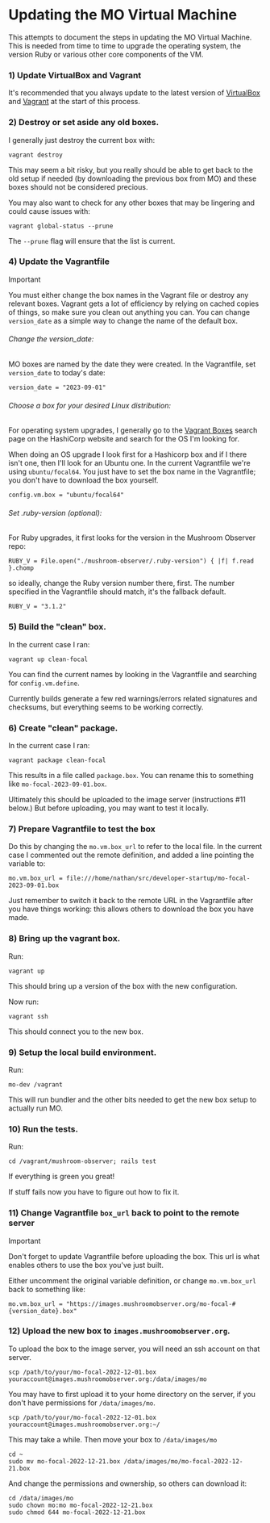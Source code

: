 Updating the MO Virtual Machine
=========================================================

This attempts to document the steps in updating the MO Virtual
Machine.  This is needed from time to time to upgrade the operating
system, the version Ruby or various other core components of the VM.

### 1) Update VirtualBox and Vagrant ###

It's recommended that you always update to the latest version of
[VirtualBox](https://www.virtualbox.org/wiki/Downloads) and [Vagrant](https://developer.hashicorp.com/vagrant/downloads) at the start of this process.

### 2) Destroy or set aside any old boxes. ###

I generally just destroy the current box with:

    vagrant destroy

This may seem a bit risky, but you really should be able to get back
to the old setup if needed (by downloading the previous box from MO)
and these boxes should not be considered precious.

You may also want to check for any other boxes that may be lingering
and could cause issues with:

    vagrant global-status --prune

The `--prune` flag will ensure that the list is current.

### 4) Update the Vagrantfile ###

> [!IMPORTANT]
> You must either change the box names in the Vagrant file or
destroy any relevant boxes.  Vagrant gets a lot of efficiency by
relying on cached copies of things, so make sure you clean out anything
you can.  You can change `version_date` as a simple way to change the
name of the default box.

###### Change the version_date: ######

MO boxes are named by the date they were created. In the Vagrantfile, set 
`version_date` to today's date:

    version_date = "2023-09-01"

###### Choose a box for your desired Linux distribution: ######

For operating system upgrades, I generally go to the [Vagrant Boxes](https://app.vagrantup.com/boxes/search)
search page on the HashiCorp website and search for the OS I'm looking
for.

When doing an OS upgrade I look first for a Hashicorp box and if I there
isn't one, then I'll look for an Ubuntu one.  In the current
Vagrantfile we're using `ubuntu/focal64`. You just have to set the box name
in the Vagrantfile; you don't have to download the box yourself.

    config.vm.box = "ubuntu/focal64"

###### Set .ruby-version (optional): ######

For Ruby upgrades, it first looks for the version in the Mushroom Observer repo:

    RUBY_V = File.open("./mushroom-observer/.ruby-version") { |f| f.read }.chomp

so ideally, change the Ruby version number there, first. The number specified in 
the Vagrantfile should match, it's the fallback default.

    RUBY_V = "3.1.2"

### 5) Build the "clean" box. ###

In the current case I ran:

    vagrant up clean-focal

You can find the current names by looking in the Vagrantfile and searching
for `config.vm.define`.

Currently builds generate a few red warnings/errors related signatures and
checksums, but everything seems to be working correctly.

### 6) Create "clean" package. ###

In the current case I ran:

    vagrant package clean-focal

This results in a file called `package.box`. You can rename this to something 
like `mo-focal-2023-09-01.box`.

Ultimately this should be uploaded to the image server (instructions #11 below.)
But before uploading, you may want to test it locally. 

### 7) Prepare Vagrantfile to test the box ###

Do this by changing the `mo.vm.box_url` to refer to the local file. 
In the current case I commented out the remote definition, and added a line pointing the variable to:

    mo.vm.box_url = file:///home/nathan/src/developer-startup/mo-focal-2023-09-01.box

Just remember to switch it back to the remote URL in the Vagrantfile after you have things working: this allows others to download the box you have made.

### 8) Bring up the vagrant box. ###

Run:

    vagrant up

This should bring up a version of the box with the new configuration.

Now run:

    vagrant ssh

This should connect you to the new box.

### 9) Setup the local build environment. ###

Run:

    mo-dev /vagrant

This will run bundler and the other bits needed to get the new box
setup to actually run MO.

### 10) Run the tests. ###

Run:

    cd /vagrant/mushroom-observer; rails test

If everything is green you great!

If stuff fails now you have to figure out how to fix it.

### 11) Change Vagrantfile `box_url` back to point to the remote server ###

> [!IMPORTANT]
> Don't forget to update Vagrantfile before uploading the box.
> This url is what enables others to use the box you've just built. 

Either uncomment the original variable definition, or change `mo.vm.box_url` back to something like:

    mo.vm.box_url = "https://images.mushroomobserver.org/mo-focal-#{version_date}.box"

### 12) Upload the new box to `images.mushroomobserver.org`. ###

To upload the box to the image server, you will need an ssh account on that server. 

    scp /path/to/your/mo-focal-2022-12-01.box youraccount@images.mushroomobserver.org:/data/images/mo

You may have to first upload it to your home directory on the server, if you don't have permissions for `/data/images/mo`.

    scp /path/to/your/mo-focal-2022-12-01.box youraccount@images.mushroomobserver.org:~/
    
This may take a while. Then move your box to `/data/images/mo`

    cd ~
    sudo mv mo-focal-2022-12-21.box /data/images/mo/mo-focal-2022-12-21.box
    
And change the permissions and ownership, so others can download it:

    cd /data/images/mo
    sudo chown mo:mo mo-focal-2022-12-21.box
    sudo chmod 644 mo-focal-2022-12-21.box
